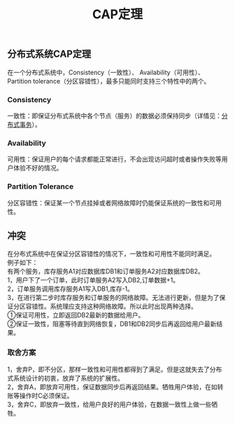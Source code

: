 ﻿---
layout: post
title: CAP定理
tags:
- micro-services
categories: thinking
description: CAP定理
---
## 分布式系统CAP定理  
在一个分布式系统中，Consistency（一致性）、 Availability（可用性）、Partition tolerance（分区容错性），最多只能同时支持三个特性中的两个。  

<!-- more -->

### Consistency  
一致性：即保证分布式系统中各个节点（服务）的数据必须保持同步（详情见：[分布式事务](http://tantao.site:4000/database/2018/12/19/distributedTransaction/ "分布式事务")）。  
### Availability  
可用性：保证用户的每个请求都能正常进行，不会出现访问超时或者操作失败等用户体验不好的情况。  
### Partition Tolerance  
分区容错性：保证某一个节点挂掉或者网络故障时仍能保证系统的一致性和可用性。  
## 冲突  
在分布式系统中在保证分区容错性的情况下，一致性和可用性不能同时满足。  
例子如下：  
有两个服务，库存服务A1对应数据库DB1和订单服务A2对应数据库DB2。  
1，用户下了一个订单，此时订单服务A2写入DB2,订单数据+1。  
2，订单服务调用库存服务A1写入DB1,库存-1。  
3，在进行第二步时库存服务和订单服务的网络故障。无法进行更新，但是为了保证分区容错性。系统理应支持这种网络故障。所以此时出现两种选择。  
①保证可用性，立即返回DB2最新的数据给用户。  
②保证一致性，阻塞等待直到网络恢复，DB1和DB2同步后再返回给用户最新结果。  
### 取舍方案
1，舍弃P，即不分区，那样一致性和可用性都得到了满足。但是这就失去了分布式系统设计的初衷，放弃了系统的扩展性。  
2，舍弃A，即放弃可用性，保证数据同步后再返回结果。牺牲用户体验，在如转账等操作时C必须保证。  
3，舍弃C，即放弃一致性，给用户良好的用户体验，在数据一致性上做一些牺牲。

